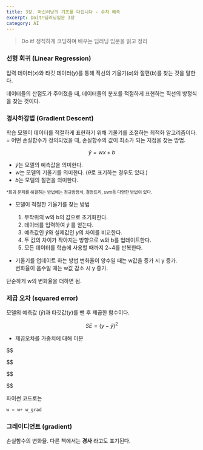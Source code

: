 ```yaml
---
title: 3장. 머신러닝의 기초를 다집니다 - 수치 예측
excerpt: Doit!딥러닝입문 3장
category: AI
---
```

> Do it! 정직하게 코딩하며 배우는 딥러닝 입문을 읽고 정리

### 선형 회귀 (Linear Regression)
입력 데이터($x$)와 타깃 데이터($y$)를 통해 
직선의 기울기($a$)와 절편($b$)를 찾는 것을 말한다.  

데이터들의 산점도가 주어졌을 때, 데이터들의 분포를 적절하게 표현하는
직선의 방정식을 찾는 것이다.  

### 경사하강법 (Gradient Descent)
학습 모델이 데이터를 적절하게 표현하기 위해 기울기를 조절하는 최적화 알고리즘이다.  
= 어떤 손실함수가 정의되었을 때, 손실함수의 값이 최소가 되는 지점을 찾는 방법.  

$$\hat{y}=wx+b$$

- $\hat{y}$는 모델의 예측값을 의미한다.  
- $w$는 모델의 기울기를 의미한다. ($\theta$로 표기하는 경우도 있다.)
- $b$는 모델의 절편을 의미한다.  

<span style="font-size:80%">*회귀 문제를 해결하는 방법에는 정규방정식, 결정트리, svm등 다양한 방법이 있다.</span>

- 모델이 적절한 기울기를 찾는 방법
    1. 무작위의 w와 b의 값으로 초기화한다.  
    2. 데이터를 입력하여 $\hat{y}$ 를 얻는다.
    3. 예측값인 $\hat{y}$와 실제값인 $y$의 차이를 비교한다.  
    4. 두 값의 차이가 작아지는 방향으로 w와 b를 업데이트한다.  
    5. 모든 데이터를 학습에 사용할 때까지 2~4를 반복한다.  

- 기울기를 업데이트 하는 방법
변화율이 양수일 때는 w값을 증가 시 y 증가.  
변화율이 음수일 때는 w값 감소 시 y 증가.

단순하게 w의 변화율을 더하면 됨.

### 제곱 오차 (squared error)
모델의 예측값 ($\hat{y}$)과 타깃값($y$)를 뺀 후 제곱한 함수이다.  


$$SE=(y-\hat{y})^2$$

- 제곱오차를 가중치에 대해 미분

$$

$$

$$

$$

파이썬 코드로는
~~~python
w = w+ w_grad
~~~


### 그레이디언트 (gradient)
손실함수의 변화율. 다른 책에서는 **경사** 라고도 표기된다.  

